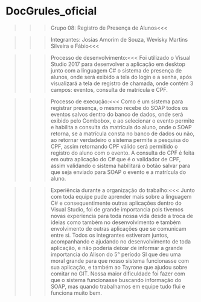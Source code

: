 # DocGrules_oficial
>>>Grupo 08: Registro de Presença de Alunos<<<

>>>Integrantes: Josias Amorim de Souza, Wevisky Martins Silveira e Fábio<<<

>>>Processo de desenvolvimento:<<<
Foi utilizado o Visual Studio 2017 para desenvolver a aplicação em desktop junto com a linguagem C# o sistema de presença de alunos, 
onde será exibido a tela do login e a senha, após visualizará a tela de registro de chamada, onde contém 3 campos: eventos, consulta 
de matrícula e CPF.

>>>Processo de execução:<<<
Como é um sistema para registrar presença, o mesmo recebe do SOAP todos os eventos salvos dentro do banco de dados, onde será exibido
pelo Combobox, e ao selecionar o evento permite e habilita a consulta da matrícula do aluno, onde o SOAP retorna, se a matrícula
consta no banco de dados ou não, ao retornar verdadeiro o sistema permite a pesquisa do CPF, assim retornando CPF válido será 
permitido o registro do aluno com o evento.
A consulta do CPF é feita em outra aplicação do C# que é o validador de CPF, assim validando o sistema habilitará o botão salvar 
para que seja enviado para SOAP o evento e a matrícula do aluno.  

>>>Experiência durante a organização do trabalho:<<<
Junto com toda equipe pude aprender mais sobre a linguagem C# e consequentimente outras aplicações dentro do Visual Studio, 
foi de grande importancia pois tivemos novas experiencia para toda nossa vida desde a troca de ideias como também no desenvolvimento 
e também envolvimento de outras aplicações que se comunicam entre si. Todos os integrantes estiveram juntos, acompanhando e ajudando 
no desenvolvimento de toda aplicação, e não poderia deixar de informar a grande importancia do Alison do 5° período SI que deu uma moral 
grande para que nosso sistema funcionasse com sua aplicação, e também ao Tayrone que ajudou sobre comitar no GIT. Nossa maior dificuldade 
foi fazer com que o sistema funcionasse buscando informação do SOAP, mas quando trabalhamos em equipe tudo flui e funciona muito bem. 


